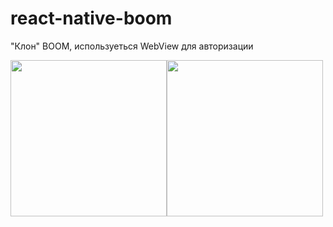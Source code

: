 # react-native-boom

"Клон" BOOM, используеться WebView для авторизации

<img width="250" src="https://raw.githubusercontent.com/retyui/react-native-boom/master/1.jpg"/><img width="250" src="https://raw.githubusercontent.com/retyui/react-native-boom/master/2.jpg"/>
